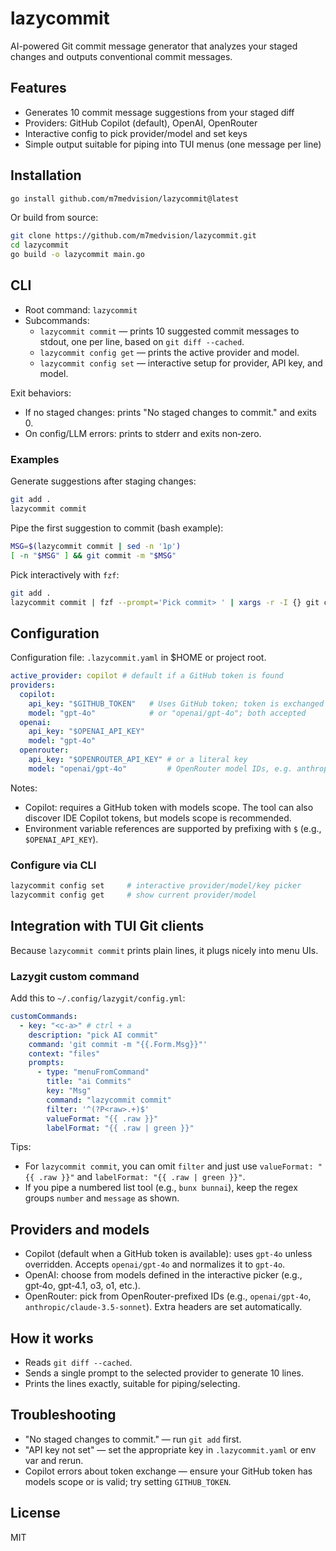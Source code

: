 # lazycommit

AI-powered Git commit message generator that analyzes your staged changes and outputs conventional commit messages.

## Features

- Generates 10 commit message suggestions from your staged diff
- Providers: GitHub Copilot (default), OpenAI, OpenRouter
- Interactive config to pick provider/model and set keys
- Simple output suitable for piping into TUI menus (one message per line)

## Installation

```bash
go install github.com/m7medvision/lazycommit@latest
```

Or build from source:

```bash
git clone https://github.com/m7medvision/lazycommit.git
cd lazycommit
go build -o lazycommit main.go
```

## CLI

- Root command: `lazycommit`
- Subcommands:
  - `lazycommit commit` — prints 10 suggested commit messages to stdout, one per line, based on `git diff --cached`.
  - `lazycommit config get` — prints the active provider and model.
  - `lazycommit config set` — interactive setup for provider, API key, and model.

Exit behaviors:
- If no staged changes: prints "No staged changes to commit." and exits 0.
- On config/LLM errors: prints to stderr and exits non‑zero.

### Examples

Generate suggestions after staging changes:

```bash
git add .
lazycommit commit
```

Pipe the first suggestion to commit (bash example):

```bash
MSG=$(lazycommit commit | sed -n '1p')
[ -n "$MSG" ] && git commit -m "$MSG"
```

Pick interactively with `fzf`:

```bash
git add .
lazycommit commit | fzf --prompt='Pick commit> ' | xargs -r -I {} git commit -m "{}"
```

## Configuration

Configuration file: `.lazycommit.yaml` in $HOME or project root.

```yaml
active_provider: copilot # default if a GitHub token is found
providers:
  copilot:
    api_key: "$GITHUB_TOKEN"   # Uses GitHub token; token is exchanged internally
    model: "gpt-4o"            # or "openai/gpt-4o"; both accepted
  openai:
    api_key: "$OPENAI_API_KEY"
    model: "gpt-4o"
  openrouter:
    api_key: "$OPENROUTER_API_KEY" # or a literal key
    model: "openai/gpt-4o"         # OpenRouter model IDs, e.g. anthropic/claude-3.5-sonnet
```

Notes:
- Copilot: requires a GitHub token with models scope. The tool can also discover IDE Copilot tokens, but models scope is recommended.
- Environment variable references are supported by prefixing with `$` (e.g., `$OPENAI_API_KEY`).

### Configure via CLI

```bash
lazycommit config set     # interactive provider/model/key picker
lazycommit config get     # show current provider/model
```

## Integration with TUI Git clients

Because `lazycommit commit` prints plain lines, it plugs nicely into menu UIs.

### Lazygit custom command

Add this to `~/.config/lazygit/config.yml`:

```yaml
customCommands:
  - key: "<c-a>" # ctrl + a
    description: "pick AI commit"
    command: 'git commit -m "{{.Form.Msg}}"'
    context: "files"
    prompts:
      - type: "menuFromCommand"
        title: "ai Commits"
        key: "Msg"
        command: "lazycommit commit"
        filter: '^(?P<raw>.+)$'
        valueFormat: "{{ .raw }}"
        labelFormat: "{{ .raw | green }}"
```

Tips:
- For `lazycommit commit`, you can omit `filter` and just use `valueFormat: "{{ .raw }}"` and `labelFormat: "{{ .raw | green }}"`.
- If you pipe a numbered list tool (e.g., `bunx bunnai`), keep the regex groups `number` and `message` as shown.

## Providers and models

- Copilot (default when a GitHub token is available): uses `gpt-4o` unless overridden. Accepts `openai/gpt-4o` and normalizes it to `gpt-4o`.
- OpenAI: choose from models defined in the interactive picker (e.g., gpt‑4o, gpt‑4.1, o3, o1, etc.).
- OpenRouter: pick from OpenRouter-prefixed IDs (e.g., `openai/gpt-4o`, `anthropic/claude-3.5-sonnet`). Extra headers are set automatically.

## How it works

- Reads `git diff --cached`.
- Sends a single prompt to the selected provider to generate 10 lines.
- Prints the lines exactly, suitable for piping/selecting.

## Troubleshooting

- "No staged changes to commit." — run `git add` first.
- "API key not set" — set the appropriate key in `.lazycommit.yaml` or env var and rerun.
- Copilot errors about token exchange — ensure your GitHub token has models scope or is valid; try setting `GITHUB_TOKEN`.

## License

MIT
